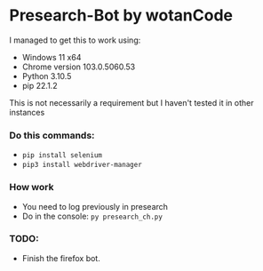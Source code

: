 # Presearch-Bot by wotanCode

I managed to get this to work using:
- Windows 11 x64
- Chrome version 103.0.5060.53
- Python 3.10.5
- pip 22.1.2

This is not necessarily a requirement but I haven't tested it in other instances

### Do this commands:
- `pip install selenium`
- `pip3 install webdriver-manager`

### How work
- You need to log previously in presearch
- Do in the console: `py presearch_ch.py`

### TODO:
- Finish the firefox bot.